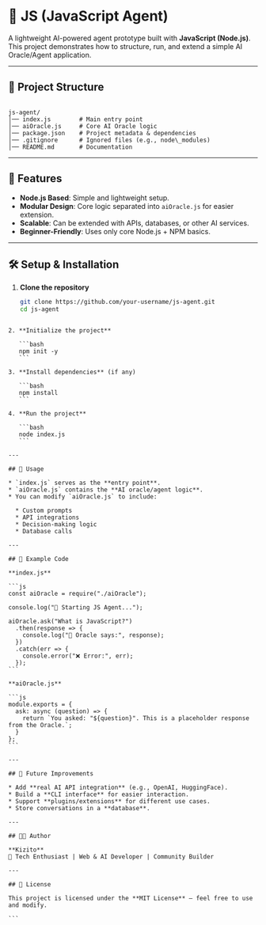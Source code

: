 
# 🤖 JS (JavaScript Agent)

A lightweight AI-powered agent prototype built with **JavaScript (Node.js)**.  
This project demonstrates how to structure, run, and extend a simple AI Oracle/Agent application.

---

## 📌 Project Structure

```

js-agent/
│── index.js        # Main entry point
│── aiOracle.js     # Core AI Oracle logic
│── package.json    # Project metadata & dependencies
│── .gitignore      # Ignored files (e.g., node\_modules)
│── README.md       # Documentation

````

---

## 🚀 Features

- **Node.js Based**: Simple and lightweight setup.
- **Modular Design**: Core logic separated into `aiOracle.js` for easier extension.
- **Scalable**: Can be extended with APIs, databases, or other AI services.
- **Beginner-Friendly**: Uses only core Node.js + NPM basics.

---

## 🛠️ Setup & Installation

1. **Clone the repository**
   ```bash
   git clone https://github.com/your-username/js-agent.git
   cd js-agent
````

2. **Initialize the project**

   ```bash
   npm init -y
   ```

3. **Install dependencies** (if any)

   ```bash
   npm install
   ```

4. **Run the project**

   ```bash
   node index.js
   ```

---

## 📜 Usage

* `index.js` serves as the **entry point**.
* `aiOracle.js` contains the **AI oracle/agent logic**.
* You can modify `aiOracle.js` to include:

  * Custom prompts
  * API integrations
  * Decision-making logic
  * Database calls

---

## 📂 Example Code

**index.js**

```js
const aiOracle = require("./aiOracle");

console.log("🚀 Starting JS Agent...");

aiOracle.ask("What is JavaScript?")
  .then(response => {
    console.log("🧠 Oracle says:", response);
  })
  .catch(err => {
    console.error("❌ Error:", err);
  });
```

**aiOracle.js**

```js
module.exports = {
  ask: async (question) => {
    return `You asked: "${question}". This is a placeholder response from the Oracle.`;
  }
};
```

---

## 📖 Future Improvements

* Add **real AI API integration** (e.g., OpenAI, HuggingFace).
* Build a **CLI interface** for easier interaction.
* Support **plugins/extensions** for different use cases.
* Store conversations in a **database**.

---

## 👨‍💻 Author

**Kizito**
🔗 Tech Enthusiast | Web & AI Developer | Community Builder

---

## 📝 License

This project is licensed under the **MIT License** – feel free to use and modify.

```



